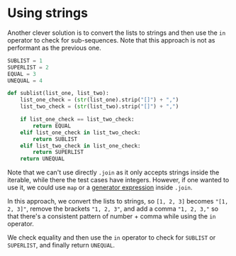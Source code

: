 # Using strings

Another clever solution is to convert the lists to strings and then use the `in` operator to check for sub-sequences.
Note that this approach is not as performant as the previous one.
```python
SUBLIST = 1
SUPERLIST = 2
EQUAL = 3
UNEQUAL = 4

def sublist(list_one, list_two):
    list_one_check = (str(list_one).strip("[]") + ",")
    list_two_check = (str(list_two).strip("[]") + ",")

    if list_one_check == list_two_check:
        return EQUAL
    elif list_one_check in list_two_check:
        return SUBLIST
    elif list_two_check in list_one_check:
        return SUPERLIST
    return UNEQUAL
```
Note that we can't use directly `.join` as it only accepts strings inside the iterable, while there the test cases have integers.
However, if one wanted to use it, we could use `map` or a [generator expression][gen-exp] inside `.join`.

In this approach, we convert the lists to strings, so `[1, 2, 3]` becomes `"[1, 2, 3]"`, remove the brackets `"1, 2, 3"`, and add a comma `"1, 2, 3,"` so that there's a consistent pattern of number + comma while using the `in` operator.

We check equality and then use the `in` operator to check for `SUBLIST` or `SUPERLIST`, and finally return `UNEQUAL`.

[gen-exp]: https://www.programiz.com/python-programming/generator